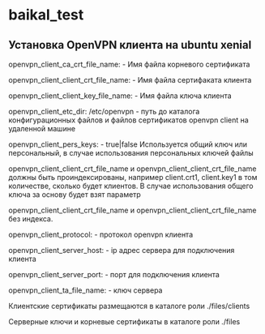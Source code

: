 # baikal_test
## Установка OpenVPN клиента на ubuntu xenial

openvpn_client_ca_crt_file_name:   - Имя файла корневого сертификата

openvpn_client_client_crt_file_name:  - Имя файла сертифаката клиента

openvpn_client_client_key_file_name:  - Имя файла ключа клиента

openvpn_client_etc_dir: /etc/openvpn - путь до каталога конфигурационных файлов и файлов сертификатов  openvpn client на удаленной машине

openvpn_client_pers_keys:  - true|false Используется общий ключ или персональный, в случае использования персональных ключей файлы 

openvpn_client_client_crt_file_name и openvpn_client_client_crt_file_name должны быть проиндексированы, например client.crt1, client.key1 в том количестве, сколько будет клиентов. В случае использования общего ключа за основу будет взят параметр 

openvpn_client_client_crt_file_name  и openvpn_client_client_crt_file_name без индекса.

openvpn_client_protocol:  - протокол openvpn клиента

openvpn_client_server_host:  - ip адрес сервера для подключения клиента

openvpn_client_server_port: - порт для подключения клиента

openvpn_client_ta_file_name: -  ключ сервера

Клиентские сертификаты размещаются в каталоге роли ./files/clients

Серверные ключи и корневые сертификаты в каталоге роли ./files




